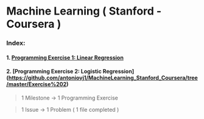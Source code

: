 # Machine Learning ( Stanford - Coursera )

### Index:
#### 1. [Programming Exercise 1: Linear Regression](https://github.com/antoniovj1/MachineLearning_Stanford_Coursera/tree/master/Exercise%201)
#### 2. [Programming Exercise 2: Logistic Regression] (https://github.com/antoniovj1/MachineLearning_Stanford_Coursera/tree/master/Exercise%202)


> 1 Milestone -> 1 Programming Exercise

> 1 Issue -> 1 Problem ( 1 file completed )

